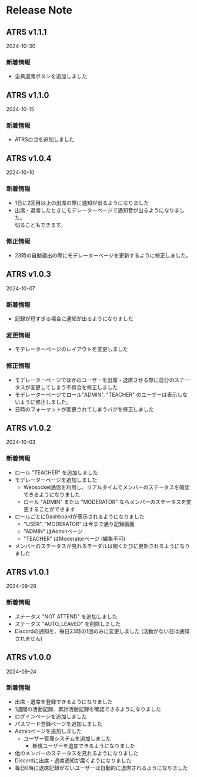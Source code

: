 # Release Note

## ATRS v1.1.1
2024-10-30

### 新着情報
- 全員退席ボタンを追加しました


## ATRS v1.1.0
2024-10-15

### 新着情報
- ATRSロゴを追加しました


## ATRS v1.0.4
2024-10-10

### 新着情報
- 1日に2回目以上の出席の際に通知が出るようになりました
- 出席・退席したときにモデレーターページで通知音が出るようになりました。<br>切ることもできます。

### 修正情報
- 23時の自動退出の際にモデレーターページを更新するように修正しました。


## ATRS v1.0.3
2024-10-07

### 新着情報
- 記録が短すぎる場合に通知が出るようになりました

### 変更情報
- モデレーターページのレイアウトを変更しました

### 修正情報
- モデレーターページでほかのユーザーを出席・退席させる際に自分のステータスが変更してしまう不具合を修正しました
- モデレーターページでロール"ADMIN", "TEACHER" のユーザーは表示しないように修正しました。
- 日時のフォーマットが変更されてしまうバグを修正しました


## ATRS v1.0.2
2024-10-03

### 新着情報
- ロール "TEACHER" を追加しました
- モデレーターページを追加しました
  - Websocket通信を利用し、リアルタイムでメンバーのステータスを確認できるようになりました
  - ロール "ADMIN" または "MODERATOR" ならメンバーのステータスを変更することができます
- ロールごとにDashboardが表示されるようになりました
  - "USER", "MODERATOR" は今まで通り記録画面
  - "ADMIN" はAdminページ
  - "TEACHER" はModeratorページ (編集不可)
- メンバーのステータスが見れるモーダルは開くたびに更新されるようになりました


## ATRS v1.0.1
2024-09-26

### 新着情報
- ステータス "NOT ATTEND" を追加しました
- ステータス "AUTO_LEAVED" を削除しました
- Discordの通知を、毎日23時の1回のみに変更しました (活動がない日は通知されません)


## ATRS v1.0.0
2024-09-24

### 新着情報
- 出席・退席を登録できるようになりました
- 1週間の活動記録、累計活動記録を確認できるようになりました
- ログインページを追加しました
- パスワード登録ページを追加しました
- Adminページを追加しました
    - ユーザー管理システムを追加しました
        - 新規ユーザーを追加できるようになりました
- 他のメンバーのステータスを見れるようになりました
- Discordに出席・退席通知が届くようになりました
- 毎日0時に退席記録がないユーザーは自動的に退席されるようになりました